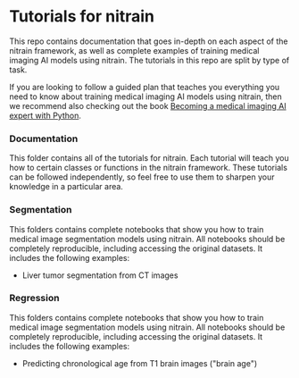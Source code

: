 # Tutorials for nitrain

This repo contains documentation that goes in-depth on each aspect of the nitrain framework, as well as complete examples of training medical imaging AI models using nitrain. The tutorials in this repo are split by type of task.

If you are looking to follow a guided plan that teaches you everything you need to know about training medical imaging AI models using nitrain, then we recommend also checking out the book [Becoming a medical imaging AI expert with Python](https://book.nitrain.dev).

### Documentation

This folder contains all of the tutorials for nitrain. Each tutorial will teach you how to certain classes or functions in the nitrain framework. These tutorials can be followed independently, so feel free to use them to sharpen your knowledge in a particular area.

### Segmentation

This folders contains complete notebooks that show you how to train medical image segmentation models using nitrain. All notebooks should be completely reproducible, including accessing the original datasets. It includes the following examples:

- Liver tumor segmentation from CT images

### Regression

This folders contains complete notebooks that show you how to train medical image segmentation models using nitrain. All notebooks should be completely reproducible, including accessing the original datasets. It includes the following examples:

- Predicting chronological age from T1 brain images ("brain age")
